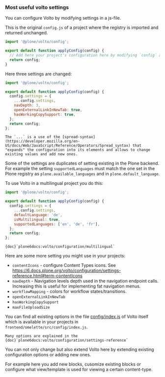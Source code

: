 ### Most useful volto settings

You can configure Volto by modifying settings in a js-file.

This is the original ``config.js`` of a project where the registry is imported and returned unchanged.

```js
import '@plone/volto/config';

export default function applyConfig(config) {
  // Add here your project's configuration here by modifying `config` accordingly
  return config;
}
```

Here three settings are changed:

```js
import '@plone/volto/config';

export default function applyConfig(config) {
  config.settings = {
    ...config.settings,
    navDepth: 3,
    openExternalLinkInNewTab: true,
    hasWorkingCopySupport: true,
  };
  return config;
};
```

```{note}
The `...` is a use of the [spread-syntax](https://developer.mozilla.org/en-US/docs/Web/JavaScript/Reference/Operators/Spread_syntax) that "expands" the configuration into its elements and allows to change existing values and add new ones.
```

Some of the settings are duplicates of setting existing in the Plone backend.
For example the setting `supportedLanguages` must match the one set in the Plone registry as `plone.available_languages` and in `plone.default_language`.

To use Volto in a multilingual project you do this:

```js
import '@plone/volto/config';

export default function applyConfig(config) {
  config.settings = {
    ...config.settings,
    defaultLanguage: 'de',
    isMultilingual: true,
    supportedLanguages: ['en', 'de', 'fr'],
  };
  return config;
};
```

```{seealso}
{doc}`plone6docs:volto/configuration/multilingual`
```

Here are some more setting you might use in your projects:

* `contentIcons` - configure Content Types icons. See https://6.docs.plone.org/volto/configuration/settings-reference.html#term-contentIcons
* `navDepth` - Navigation levels depth used in the navigation endpoint calls. Increasing this is useful for implementing fat navigation menus.
* `workflowMapping` - colors for workflow states/transitions.
* `openExternalLinkInNewTab`
* `hasWorkingCopySupport`
* `maxFileUploadSize`

You can find all existing options in the file [config/index.js](https://github.com/plone/volto/blob/master/src/config/index.js#L73) of Volto itself which is available in your projects in `frontend/omelette/src/config/index.js`.

```{seealso}
Many options are explained in the {doc}`plone6docs:volto/configuration/settings-reference`
```

You can not only change but also extend Volto here by extending existing configuration options or adding new ones.

For example here you add new blocks, cusomize existing blocks or configure what view/template is used for viewing a certain content-type.
